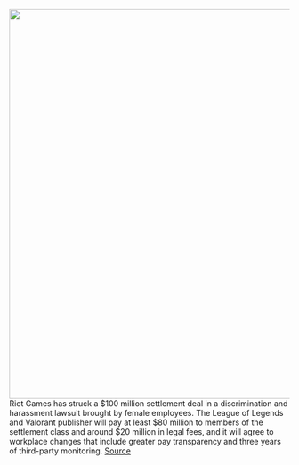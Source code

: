 <img src='https://cdn.vox-cdn.com/thumbor/dTi5KQgAZOZtaCW9JA2caSvQR-g=/0x0:2040x1360/1200x800/filters:focal(857x517:1183x843)/cdn.vox-cdn.com/uploads/chorus_image/image/70323450/acastro_190528_1777_riot_games_0002.0.0.jpg' width='700px' /><br/>
Riot Games has struck a $100 million settlement deal in a discrimination and harassment lawsuit brought by female employees. The League of Legends and Valorant publisher will pay at least $80 million to members of the settlement class and around $20 million in legal fees, and it will agree to workplace changes that include greater pay transparency and three years of third-party monitoring.
<a href='https://www.theverge.com/2021/12/28/22856743/riot-games-settlement-gender-discrimination-lawsuit-dfeh'> Source <a/>